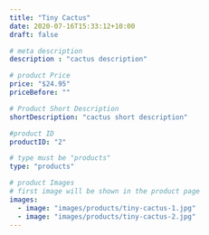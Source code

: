 ```yaml
---
title: "Tiny Cactus"
date: 2020-07-16T15:33:12+10:00
draft: false

# meta description
description : "cactus description"

# product Price
price: "$24.95"
priceBefore: ""

# Product Short Description
shortDescription: "cactus short description"

#product ID
productID: "2"

# type must be "products"
type: "products"

# product Images
# first image will be shown in the product page
images:
  - image: "images/products/tiny-cactus-1.jpg"
  - image: "images/products/tiny-cactus-2.jpg"
---
```

